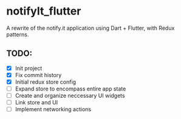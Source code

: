 # notifyIt_flutter
A rewrite of the notify.it application using Dart + Flutter, with Redux patterns. 

## TODO: 

- [x] Init project
- [x] Fix commit history
- [x] Initial redux store config
- [ ] Expand store to encompass entire app state
- [ ] Create and organize neccessary UI widgets
- [ ] Link store and UI
- [ ] Implement networking actions
